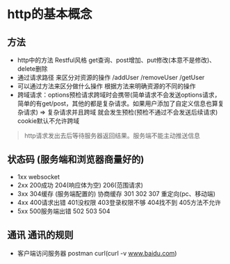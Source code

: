 
# http的基本概念
## 方法
- http中的方法 Restful风格 get查询、post增加、put修改(本意不是修改)、delete删除
- 通过请求路径 来区分对资源的操作 /addUser /removeUser /getUser
- 可以通过方法来区分做什么操作  根据方法来明确资源的不同的操作
- 跨域请求：options预检请求跨域时会携带(简单请求不会发送options请求，简单的有get/post，其他的都是复杂请求。如果用户添加了自定义信息也算复杂请求) => 复杂请求并且跨域 就会发生预检(预检不通过不会发送后续请求) cookie默认不允许跨域

> http请求发出去后等待服务器返回结果。服务端不能主动推送信息

## 状态码 (服务端和浏览器商量好的)
- 1xx websocket
- 2xx 200成功 204(响应体为空) 206(范围请求)
- 3xx 304缓存 (服务端配置的) 协商缓存 301 302 307 重定向(pc、移动端)
- 4xx 400请求出错 401没权限 403登录权限不够 404找不到 405方法不允许
- 5xx 500服务端出错 502 503 504

## 通讯 通讯的规则
- 客户端访问服务器 postman curl(curl -v www.baidu.com)